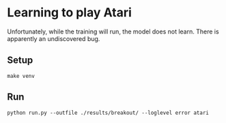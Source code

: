 # Learning to play Atari

Unfortunately, while the training will run, the model does not learn. There is apparently an undiscovered bug.

## Setup

```
make venv
```

## Run

```
python run.py --outfile ./results/breakout/ --loglevel error atari
```
